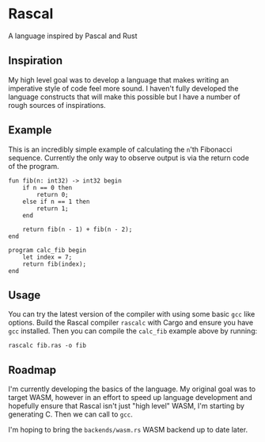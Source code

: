 # Rascal

A language inspired by Pascal and Rust

## Inspiration

My high level goal was to develop a language that makes writing an imperative style of code
feel more sound. I haven't fully developed the language constructs that will make this possible
but I have a number of rough sources of inspirations.

## Example

This is an incredibly simple example of calculating the `n`'th Fibonacci sequence.
Currently the only way to observe output is via the return code of the program.

```
fun fib(n: int32) -> int32 begin
    if n == 0 then
        return 0;
    else if n == 1 then
        return 1;
    end

    return fib(n - 1) + fib(n - 2);
end

program calc_fib begin
    let index = 7;
    return fib(index);
end
```

## Usage

You can try the latest version of the compiler with using some basic `gcc` like options.
Build the Rascal compiler `rascalc` with Cargo and ensure you have
`gcc` installed. Then you can compile the `calc_fib` example above by running:

```
rascalc fib.ras -o fib
```

## Roadmap

I'm currently developing the basics of the language. My original goal was to target WASM,
however in an effort to speed up language development and hopefully ensure that Rascal isn't just
"high level" WASM, I'm starting by generating C. Then we can call to `gcc`.

I'm hoping to bring the `backends/wasm.rs` WASM backend up to date later.
